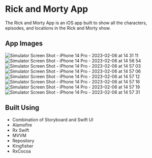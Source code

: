 # Rick and Morty App

The Rick and Morty App is an iOS app built to show all the characters, episodes, and locations in the Rick and Morty show.

## App Images

![Simulator Screen Shot - iPhone 14 Pro - 2023-02-06 at 14 31 11](https://user-images.githubusercontent.com/8918978/217078206-c558b6f2-2377-4e86-af9e-6e89b1b64dfd.png)
![Simulator Screen Shot - iPhone 14 Pro - 2023-02-06 at 14 56 54](https://user-images.githubusercontent.com/8918978/217078207-880cced4-b770-4fe8-9d97-85de8e3396ab.png)
![Simulator Screen Shot - iPhone 14 Pro - 2023-02-06 at 14 57 03](https://user-images.githubusercontent.com/8918978/217078208-641494e0-3da8-40c2-9914-885bb5adfc72.png)
![Simulator Screen Shot - iPhone 14 Pro - 2023-02-06 at 14 57 06](https://user-images.githubusercontent.com/8918978/217078209-f7db14d7-b74a-4a8e-8b88-2403bd08c780.png)
![Simulator Screen Shot - iPhone 14 Pro - 2023-02-06 at 14 57 12](https://user-images.githubusercontent.com/8918978/217078210-cdb654a9-56df-453e-a75c-f6db65beec3a.png)
![Simulator Screen Shot - iPhone 14 Pro - 2023-02-06 at 14 57 16](https://user-images.githubusercontent.com/8918978/217078212-353517b5-2ff7-4418-a43c-e80197fe1fc7.png)
![Simulator Screen Shot - iPhone 14 Pro - 2023-02-06 at 14 57 19](https://user-images.githubusercontent.com/8918978/217078214-5bc6b39b-ffc6-4c7e-9ca0-3e9236120c1b.png)
![Simulator Screen Shot - iPhone 14 Pro - 2023-02-06 at 14 57 31](https://user-images.githubusercontent.com/8918978/217078215-880ca27c-54e6-442f-84f9-3a4eb0167a11.png)



## Built Using 
- Combination of Storyboard and Swift UI
- Alamofire 
- Rx Swift
- MVVM 
- Repository 
- Kingfisher
- RxCocoa
